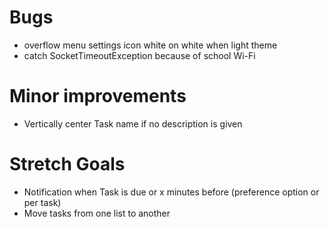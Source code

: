 # Bugs

* overflow menu settings icon white on white when light theme
* catch SocketTimeoutException because of school Wi-Fi

# Minor improvements

* Vertically center Task name if no description is given

# Stretch Goals

* Notification when Task is due or x minutes before (preference option or per task)
* Move tasks from one list to another